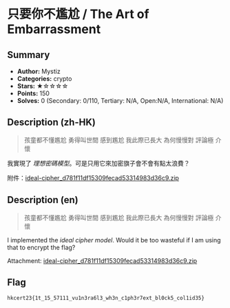 只要你不尷尬 / The Art of Embarrassment
===

## Summary
* **Author:** Mystiz
* **Categories:** crypto
* **Stars:** ★☆☆☆☆
* **Points:** 150
* **Solves:** 0 (Secondary: 0/110, Tertiary: N/A, Open:N/A, International: N/A)

## Description (zh-HK)

> 孩童都不懂尷尬
> 勇得叫世間 感到尷尬
> 我此際已長大
> 為何慢慢對 評論極 介懷

我實現了 _理想密碼模型_。可是只用它來加密旗子會不會有點太浪費？

附件：[ideal-cipher_d781f11df15309fecad53314983d36c9.zip](https://github.com/blackb6a/hkcert-ctf-2022-challenges/releases/download/v1.0.0/ideal-cipher_d781f11df15309fecad53314983d36c9.zip)

## Description (en)

> 孩童都不懂尷尬
> 勇得叫世間 感到尷尬
> 我此際已長大
> 為何慢慢對 評論極 介懷

I implemented the _ideal cipher model_. Would it be too wasteful if I am using that to encrypt the flag?

Attachment: [ideal-cipher_d781f11df15309fecad53314983d36c9.zip](https://github.com/blackb6a/hkcert-ctf-2022-challenges/releases/download/v1.0.0/ideal-cipher_d781f11df15309fecad53314983d36c9.zip)

## Flag

```
hkcert23{1t_15_57111_vu1n3ra6l3_wh3n_c1ph3r7ext_bl0ck5_col1id35}
```

